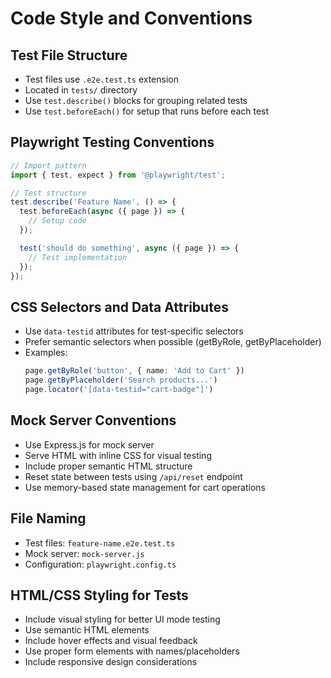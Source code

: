 # Code Style and Conventions

## Test File Structure
- Test files use `.e2e.test.ts` extension
- Located in `tests/` directory
- Use `test.describe()` blocks for grouping related tests
- Use `test.beforeEach()` for setup that runs before each test

## Playwright Testing Conventions
```typescript
// Import pattern
import { test, expect } from '@playwright/test';

// Test structure
test.describe('Feature Name', () => {
  test.beforeEach(async ({ page }) => {
    // Setup code
  });

  test('should do something', async ({ page }) => {
    // Test implementation
  });
});
```

## CSS Selectors and Data Attributes
- Use `data-testid` attributes for test-specific selectors
- Prefer semantic selectors when possible (getByRole, getByPlaceholder)
- Examples:
  ```typescript
  page.getByRole('button', { name: 'Add to Cart' })
  page.getByPlaceholder('Search products...')
  page.locator('[data-testid="cart-badge"]')
  ```

## Mock Server Conventions
- Use Express.js for mock server
- Serve HTML with inline CSS for visual testing
- Include proper semantic HTML structure
- Reset state between tests using `/api/reset` endpoint
- Use memory-based state management for cart operations

## File Naming
- Test files: `feature-name.e2e.test.ts`
- Mock server: `mock-server.js`
- Configuration: `playwright.config.ts`

## HTML/CSS Styling for Tests
- Include visual styling for better UI mode testing
- Use semantic HTML elements
- Include hover effects and visual feedback
- Use proper form elements with names/placeholders
- Include responsive design considerations
